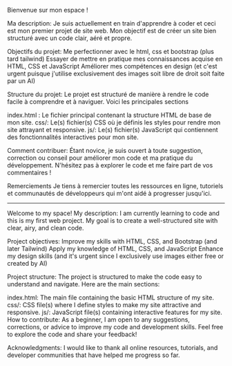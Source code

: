 Bienvenue sur mon espace !

Ma description:
Je suis actuellement en train d'apprendre à coder et ceci est mon premier projet de site web. Mon objectif est de créer un site bien structuré avec un code clair, aéré et propre.

Objectifs du projet:
Me perfectionner avec le html, css et bootstrap (plus tard tailwind)
Essayer de mettre en pratique mes connaissances acquise en HTML, CSS et JavaScript
Améliorer mes compétences en design (et c'est urgent puisque j'utilise exclusivement des images soit libre de droit soit faite par un AI)

Structure du projet:
Le projet est structuré de manière à rendre le code facile à comprendre et à naviguer. Voici les principales sections 

index.html : Le fichier principal contenant la structure HTML de base de mon site.
css/: Le(s) fichier(s) CSS où je définis les styles pour rendre mon site attrayant et responsive.
js/: Le(s) fichier(s) JavaScript qui contiennent des fonctionnalités interactives pour mon site.

Comment contribuer:
Étant novice, je suis ouvert à toute suggestion, correction ou conseil pour améliorer mon code et ma pratique du développement. N'hésitez pas à explorer le code et me faire part de vos commentaires !

Remerciements
Je tiens à remercier toutes les ressources en ligne, tutoriels et communautés de développeurs qui m'ont aidé à progresser jusqu'ici.

-----------------

Welcome to my space!
My description:
I am currently learning to code and this is my first web project. My goal is to create a well-structured site with clear, airy, and clean code.

Project objectives:
Improve my skills with HTML, CSS, and Bootstrap (and later Tailwind)
Apply my knowledge of HTML, CSS, and JavaScript Enhance my design skills (and it's urgent since I exclusively use images either free or created by AI)

Project structure:
The project is structured to make the code easy to understand and navigate. Here are the main sections:

index.html: The main file containing the basic HTML structure of my site.
css/: CSS file(s) where I define styles to make my site attractive and responsive.
js/: JavaScript file(s) containing interactive features for my site.
How to contribute:
As a beginner, I am open to any suggestions, corrections, or advice to improve my code and development skills. Feel free to explore the code and share your feedback!

Acknowledgments:
I would like to thank all online resources, tutorials, and developer communities that have helped me progress so far.

